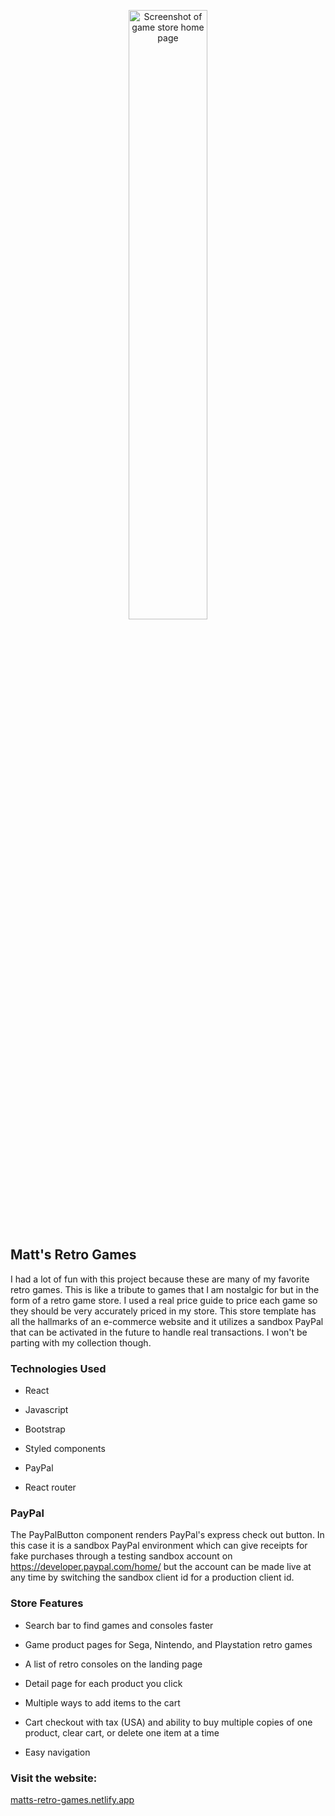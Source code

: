 <p align="center"><img width="50%" src="https://github.com/mattrbanks/professional-portfolio/blob/master/src/images/MattsRetroGames.PNG?raw=true" alt="Screenshot of game store home page"></p>

## Matt's Retro Games

I had a lot of fun with this project because these are many of my favorite retro games. This is like a tribute to games that I am nostalgic for but in the form of a retro game store. I used a real price guide to price each game so they should be very accurately priced in my store. This store template has all the hallmarks of an e-commerce website and it utilizes a sandbox PayPal that can be activated in the future to handle real transactions. I won't be parting with my collection though.

### Technologies Used

- React

- Javascript

- Bootstrap

- Styled components

- PayPal

- React router

### PayPal

The PayPalButton component renders PayPal's express check out button. In this case it is a sandbox PayPal environment which can give receipts for fake purchases through a testing sandbox account on https://developer.paypal.com/home/ but the account can be made live at any time by switching the sandbox client id for a production client id.

### Store Features

- Search bar to find games and consoles faster

- Game product pages for Sega, Nintendo, and Playstation retro games

- A list of retro consoles on the landing page

- Detail page for each product you click

- Multiple ways to add items to the cart

- Cart checkout with tax (USA) and ability to buy multiple copies of one product, clear cart, or delete one item at a time

- Easy navigation

### Visit the website:

[matts-retro-games.netlify.app](https://matts-retro-games.netlify.app/)
